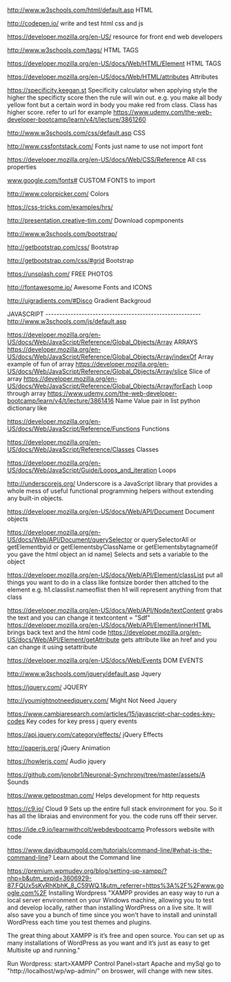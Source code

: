 http://www.w3schools.com/html/default.asp  HTML

http://codepen.io/                      write and test html css and js

https://developer.mozilla.org/en-US/    resource for front end web developers

http://www.w3schools.com/tags/          HTML TAGS

https://developer.mozilla.org/en-US/docs/Web/HTML/Element     HTML TAGS

https://developer.mozilla.org/en-US/docs/Web/HTML/attributes     Attributes

https://specificity.keegan.st     Specificity calculator   when applying style the higher the specificty score then the rule will win out. e.g. you make all body yellow font but a certain word in body you make red from class. Class has higher score. refer to url for example https://www.udemy.com/the-web-developer-bootcamp/learn/v4/t/lecture/3861260

http://www.w3schools.com/css/default.asp  CSS

http://www.cssfontstack.com/   Fonts just name to use not import font

https://developer.mozilla.org/en-US/docs/Web/CSS/Reference   All css properties

www.google.com/fonts#      CUSTOM FONTS to import

http://www.colorpicker.com/    Colors

https://css-tricks.com/examples/hrs/   <HRs>

http://presentation.creative-tim.com/     Download copmponents

http://www.w3schools.com/bootstrap/

http://getbootstrap.com/css/     Bootstrap

http://getbootstrap.com/css/#grid     Bootstrap

https://unsplash.com/   FREE PHOTOS

http://fontawesome.io/    Awesome Fonts and ICONS

http://uigradients.com/#Disco     Gradient Backgroud

JAVASCRIPT --------------------------------------------------------
http://www.w3schools.com/js/default.asp

https://developer.mozilla.org/en-US/docs/Web/JavaScript/Reference/Global_Objects/Array   ARRAYS
https://developer.mozilla.org/en-US/docs/Web/JavaScript/Reference/Global_Objects/Array/indexOf   Array example of fun of array
https://developer.mozilla.org/en-US/docs/Web/JavaScript/Reference/Global_Objects/Array/slice  Slice of array
https://developer.mozilla.org/en-US/docs/Web/JavaScript/Reference/Global_Objects/Array/forEach   Loop through array
https://www.udemy.com/the-web-developer-bootcamp/learn/v4/t/lecture/3861416   Name Value pair in list python dictionary like

https://developer.mozilla.org/en-US/docs/Web/JavaScript/Reference/Functions Functions

https://developer.mozilla.org/en-US/docs/Web/JavaScript/Reference/Classes Classes

https://developer.mozilla.org/en-US/docs/Web/JavaScript/Guide/Loops_and_iteration   Loops

http://underscorejs.org/  Underscore is a JavaScript library that provides a whole mess of useful functional programming helpers without extending any built-in objects.

https://developer.mozilla.org/en-US/docs/Web/API/Document  Document objects

https://developer.mozilla.org/en-US/docs/Web/API/Document/querySelector or querySelectorAll or getElementbyid or getElementsbyClassName or getElementsbytagname(if you gave the html object an id name)   Selects and sets a variable to the object 

https://developer.mozilla.org/en-US/docs/Web/API/Element/classList   put all things you want to do in a class like fontsize border  then attched to the element   e.g. h1.classlist.nameoflist   then h1 will represent anything from that class

https://developer.mozilla.org/en-US/docs/Web/API/Node/textContent    grabs the text and you can change it  textcontent = "Sdf"
https://developer.mozilla.org/en-US/docs/Web/API/Element/innerHTML    brings back text and the html code
https://developer.mozilla.org/en-US/docs/Web/API/Element/getAttribute    gets attribute like an href and you can change it using setattribute

https://developer.mozilla.org/en-US/docs/Web/Events     DOM EVENTS

http://www.w3schools.com/jquery/default.asp  Jquery

https://jquery.com/  JQUERY

http://youmightnotneedjquery.com/ Might Not Need Jquery

https://www.cambiaresearch.com/articles/15/javascript-char-codes-key-codes    Key codes for key press j query events

https://api.jquery.com/category/effects/    jQuery Effects

http://paperjs.org/      jQuery Animation

https://howlerjs.com/    Audio jquery

https://github.com/jonobr1/Neuronal-Synchrony/tree/master/assets/A   Sounds

https://www.getpostman.com/      Helps development for http requests

https://c9.io/     Cloud 9  Sets up the entire full stack environment for you. So it has all the libraias and environment for you. the code runs off their server.


https://ide.c9.io/learnwithcolt/webdevbootcamp   Professors website with code

https://www.davidbaumgold.com/tutorials/command-line/#what-is-the-command-line?   Learn about the Command line

https://premium.wpmudev.org/blog/setting-up-xampp/?nhp=b&utm_expid=3606929-87.FQUx5sKvRhKbhK_8_C59WQ.1&utm_referrer=https%3A%2F%2Fwww.google.com%2F     Installing Wordpress
"XAMPP provides an easy way to run a local server environment on your Windows machine, allowing you to test and develop locally, rather than installing WordPress on a live site. It will also save you a bunch of time since you won’t have to install and uninstall WordPress each time you test themes and plugins.

The great thing about XAMPP is it’s free and open source. You can set up as many installations of WordPress as you want and it’s just as easy to get Multisite up and running."

Run Wordpress: start>XAMPP Control Panel>start Apache and mySql     go to "http://localhost/wp/wp-admin/" on broswer, will change with new sites.
